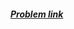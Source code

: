 ##### <a href="https://www.hackerrank.com/contests/projecteuler/challenges/euler002" target="_blank">Problem link</a>